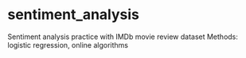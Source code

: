 # sentiment_analysis
Sentiment analysis practice with IMDb movie review dataset
Methods: logistic regression, online algorithms

